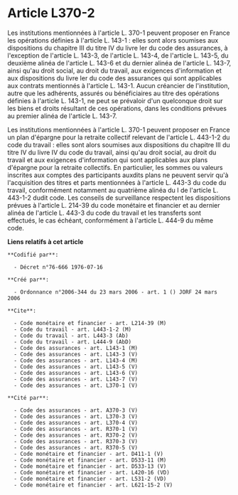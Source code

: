 # Article L370-2

Les institutions mentionnées à l'article L. 370-1 peuvent proposer en France les opérations définies à l'article L. 143-1 :
elles sont alors soumises aux dispositions du chapitre III du titre IV du livre Ier du code des assurances, à l'exception de
l'article L. 143-3, de l'article L. 143-4, de l'article L. 143-5, du deuxième alinéa de l'article L. 143-6 et du dernier
alinéa de l'article L. 143-7, ainsi qu'au droit social, au droit du travail, aux exigences d'information et aux dispositions
du livre Ier du code des assurances qui sont applicables aux contrats mentionnés à l'article L. 143-1. Aucun créancier de
l'institution, autre que les adhérents, assurés ou bénéficiaires au titre des opérations définies à l'article L. 143-1, ne
peut se prévaloir d'un quelconque droit sur les biens et droits résultant de ces opérations, dans les conditions prévues au
premier alinéa de l'article L. 143-7.

Les institutions mentionnées à l'article L. 370-1 peuvent proposer en France un plan d'épargne pour la retraite collectif
relevant de l'article L. 443-1-2 du code du travail : elles sont alors soumises aux dispositions du chapitre III du titre IV
du livre IV du code du travail, ainsi qu'au droit social, au droit du travail et aux exigences d'information qui sont
applicables aux plans d'épargne pour la retraite collectifs. En particulier, les sommes ou valeurs inscrites aux comptes des
participants auxdits plans ne peuvent servir qu'à l'acquisition des titres et parts mentionnées à l'article L. 443-3 du code
du travail, conformément notamment au quatrième alinéa du I de l'article L. 443-1-2 dudit code. Les conseils de surveillance
respectent les dispositions prévues à l'article L. 214-39 du code monétaire et financier et au dernier alinéa de l'article L.
443-3 du code du travail et les transferts sont effectués, le cas échéant, conformément à l'article L. 444-9 du même code.

**Liens relatifs à cet article**

	**Codifié par**:

	  - Décret n°76-666 1976-07-16

	**Créé par**:

	  - Ordonnance n°2006-344 du 23 mars 2006 - art. 1 () JORF 24 mars 2006

	**Cite**:

	  - Code monétaire et financier - art. L214-39 (M)
	  - Code du travail - art. L443-1-2 (M)
	  - Code du travail - art. L443-3 (Ab)
	  - Code du travail - art. L444-9 (AbD)
	  - Code des assurances - art. L143-1 (M)
	  - Code des assurances - art. L143-3 (V)
	  - Code des assurances - art. L143-4 (M)
	  - Code des assurances - art. L143-5 (V)
	  - Code des assurances - art. L143-6 (V)
	  - Code des assurances - art. L143-7 (V)
	  - Code des assurances - art. L370-1 (V)

	**Cité par**:

	  - Code des assurances - art. A370-3 (V)
	  - Code des assurances - art. L370-3 (V)
	  - Code des assurances - art. L370-4 (V)
	  - Code des assurances - art. R370-1 (V)
	  - Code des assurances - art. R370-2 (V)
	  - Code des assurances - art. R370-3 (V)
	  - Code des assurances - art. R370-5 (V)
	  - Code monétaire et financier - art. D411-1 (V)
	  - Code monétaire et financier - art. D533-11 (M)
	  - Code monétaire et financier - art. D533-13 (V)
	  - Code monétaire et financier - art. L420-16 (VD)
	  - Code monétaire et financier - art. L531-2 (VD)
	  - Code monétaire et financier - art. L621-15-2 (V)
